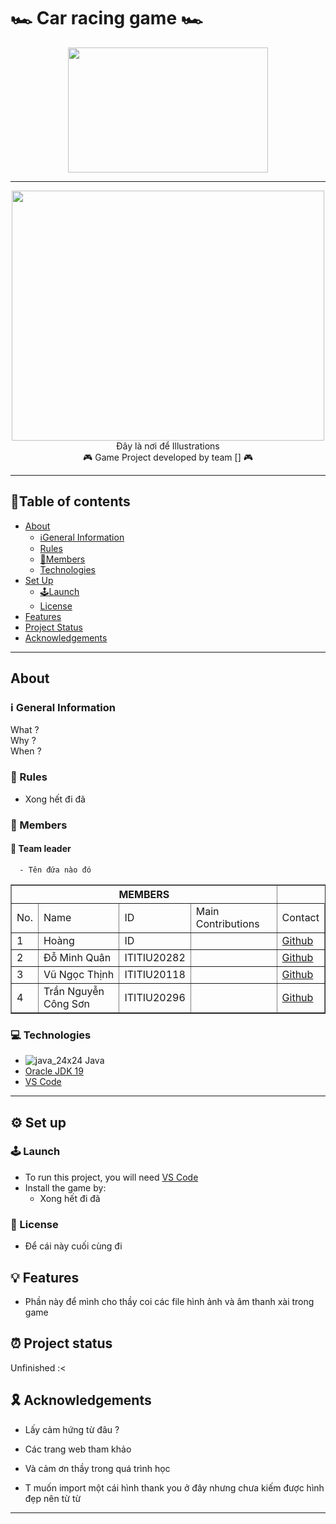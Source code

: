 # 🏎️ Car racing game 🏎️

</p>

<p align="center">
<img src = "https://user-images.githubusercontent.com/91871662/205557445-cd4ee30c-fa5f-445a-8f69-a0bc86479ea1.jpg" width = "320" height = "200"/>

---
  
<p align="center">
<img src = "https://e1.yotools.net/images/user_image/2022/12/638d921fd3865.jpg" width = "500" height = " 400"/>
<br>
Đây là nơi để Illustrations
<br>
🎮 Game Project developed by team [] 🎮

---

## 📖Table of contents

* [About](#about)
  * [ℹ️General Information](#ℹ️-general-information)
  * [Rules](#-rules)
  * [👥Members](#-members)
  * [Technologies](#-technologies)
* [Set Up](#-set-up)
  * [🕹️Launch](#🕹️-launch)
  * [License](#-license)
* [Features](#-features)
* [Project Status](#-project-status)
* [Acknowledgements](#-acknowledgements)

---
  
## About

### ℹ️ General Information
  What ? <br>
  Why ? <br>
  When ? <br>

### 📜 Rules
- Xong hết đi đã
  
### 👥 Members
  #### 👑 Team leader
      - Tên đứa nào đó
<table border="1">
    <tr>
        <th colspan="4">MEMBERS</th>
    </tr>
    <tr>
        <td>No.</td>
        <td>Name</td>
        <td>ID</td>
        <td>Main Contributions</td>
        <td>Contact</td>
    <tr>
        <td>1</td>
        <td>Hoàng</td>
        <td>ID</td>
        <td> </td>
        <td>
          <a href="https://github.com/HoangLeCoder">Github</a>
        </td>
    </tr>
    <tr>
        <td>2</td>
        <td>Đỗ Minh Quân</td>
        <td>ITITIU20282</td>
        <td> </td>
        <td>
          <a href="https://github.com/ITITIU20282">Github</a>
        </td>
    </tr>
    <tr>
        <td>3</td>
        <td>Vũ Ngọc Thịnh</td>
        <td>ITITIU20118</td>
        <td> </td>
        <td>
          <a href="https://github.com/Vuz7122">Github</a>
        </td>
    </tr>
    <tr>
      <td>4</td>
      <td>Trần Nguyễn Công Sơn</td>
      <td>ITITIU20296</td>
      <td> </td>
      <td>
        <a href="https://github.com/gekiruken12345">Github</a>
      </td>
    </tr>
</table>

### 💻 Technologies
- ![java_24x24](https://user-images.githubusercontent.com/99407775/169029133-7f054149-020d-4853-91dd-942b9d4045c0.png) Java
- <a href="https://www.oracle.com/java/technologies/javase/jdk19-archive-downloads.html">Oracle JDK 19</a>
- <a href="https://code.visualstudio.com">VS Code</a>

---

## ⚙️ Set up

### 🕹️ Launch
- To run this project, you will need <a href="https://code.visualstudio.com">VS Code</a> 
- Install the game by:
  - Xong hết đi đã

### 📝 License
- Để cái này cuối cùng đi

## 💡 Features
- Phần này để mình cho thầy coi các file hình ảnh và âm thanh xài trong game

## ⏰ Project status
Unfinished :<

## 🎗 Acknowledgements
- Lấy cảm hứng từ đâu ?
- Các trang web tham khảo
- Và cảm ơn thầy trong quá trình học

- T muốn import một cái hình thank you ở đây nhưng chưa kiếm được hình đẹp nên từ từ

---

